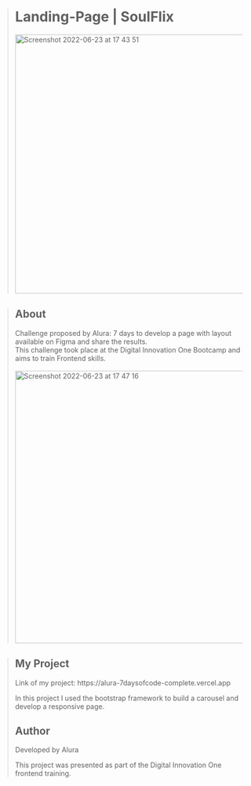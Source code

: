 ><h1>Landing-Page | SoulFlix</h1>
>
><img width="527" alt="Screenshot 2022-06-23 at 17 43 51" src="https://user-images.githubusercontent.com/100166870/175391929-75157788-62be-46b5-905a-73525d0bf4d5.png">


><h2>About</h2>
>Challenge proposed by Alura: 7 days to develop a page with layout available on Figma and share the results.
><br>
>This challenge took place at the Digital Innovation One Bootcamp and aims to train Frontend skills.
><br>
><br>
><img width="554" alt="Screenshot 2022-06-23 at 17 47 16" src="https://user-images.githubusercontent.com/100166870/175392043-96a9156a-635c-4f0f-b708-fc301db1828e.png">

>
><h2>My Project</h2>
>Link of my project: https://alura-7daysofcode-complete.vercel.app
>
>
>In this project I used the bootstrap framework to build a carousel and develop a responsive page.
><h2>Author</h2>
>Developed by Alura
>
>This project was presented as part of the Digital Innovation One frontend training. 
>







